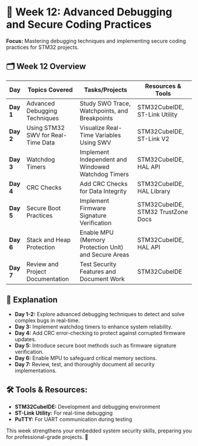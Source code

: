 # 📘 Week 12: Advanced Debugging and Secure Coding Practices
**Focus:** Mastering debugging techniques and implementing secure coding practices for STM32 projects.

## 🗂️ Week 12 Overview
| **Day** | **Topics Covered** | **Tasks/Projects** | **Resources & Tools** |
|--------|--------------------|---------------------|---------------------|
| **Day 1** | Advanced Debugging Techniques | Study SWO Trace, Watchpoints, and Breakpoints | STM32CubeIDE, ST-Link Utility |
| **Day 2** | Using STM32 SWV for Real-Time Data | Visualize Real-Time Variables Using SWV | STM32CubeIDE, ST-Link V2 |
| **Day 3** | Watchdog Timers | Implement Independent and Windowed Watchdog Timers | STM32CubeIDE, HAL API |
| **Day 4** | CRC Checks | Add CRC Checks for Data Integrity | STM32CubeIDE, HAL Library |
| **Day 5** | Secure Boot Practices | Implement Firmware Signature Verification | STM32CubeIDE, STM32 TrustZone Docs |
| **Day 6** | Stack and Heap Protection | Enable MPU (Memory Protection Unit) and Secure Areas | STM32CubeIDE, HAL API |
| **Day 7** | Review and Project Documentation | Test Security Features and Document Work | STM32CubeIDE |

## 📒 Explanation
- **Day 1-2:** Explore advanced debugging techniques to detect and solve complex bugs in real-time. 
- **Day 3:** Implement watchdog timers to enhance system reliability.
- **Day 4:** Add CRC error-checking to protect against corrupted firmware updates.
- **Day 5:** Introduce secure boot methods such as firmware signature verification.
- **Day 6:** Enable MPU to safeguard critical memory sections.
- **Day 7:** Review, test, and thoroughly document all security implementations.

## 🛠️ Tools & Resources:
- **STM32CubeIDE:** Development and debugging environment
- **ST-Link Utility:** For real-time debugging
- **PuTTY:** For UART communication during testing

This week strengthens your embedded system security skills, preparing you for professional-grade projects. 🚀
